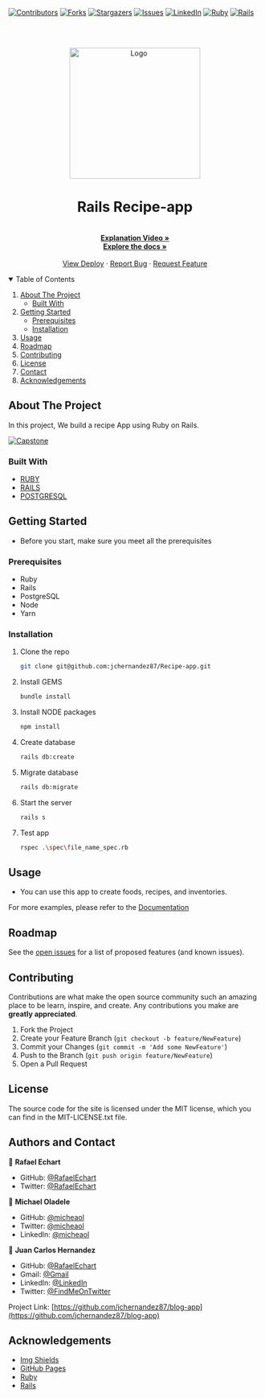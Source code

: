 [![Contributors][contributors-shield]][contributors-url]
[![Forks][forks-shield]][forks-url]
[![Stargazers][stars-shield]][stars-url]
[![Issues][issues-shield]][issues-url]
[![LinkedIn][linkedin-shield]][linkedin-url]
[![Ruby][language-shield]][language-url]
[![Rails][rails-shield]][rails-url]



<!-- PROJECT LOGO -->
<br />
<br />
<p align="center">
  <a href="https://github.com/jchernandez87/Recipe-app">
    <img src="https://user-images.githubusercontent.com/44485810/154323064-beb20964-ab8b-475f-81d6-7d832edf54c5.png" alt="Logo" width="260" height="auto">
  </a>

  <h1 align="center">Rails Recipe-app</h3>

  <p align="center">
    <br />
    <a href="https://drive.google.com/file/d/1tec81pyX0Msdy1juv6VVXeMBJbI-bJrh/view?usp=sharing"><strong>Explanation Video »</strong></a></br>
    <a href="https://github.com/jchernandez87/Recipe-app"><strong>Explore the docs »</strong></a>
    <br />
    <br />
    <a href="https://jchernandez87.github.io/Recipe-app/">View Deploy</a>
    ·
    <a href="https://github.com/jchernandez87/Recipe-app/issues">Report Bug</a>
    ·
    <a href="https://github.com/jchernandez87/Recipe-app/issues">Request Feature</a>
  </p>
</p>


<!-- TABLE OF CONTENTS -->
<details open="open">
  <summary>Table of Contents</summary>
  <ol>
    <li>
      <a href="#about-the-project">About The Project</a>
      <ul>
        <li><a href="#built-with">Built With</a></li>
      </ul>
    </li>
    <li>
      <a href="#getting-started">Getting Started</a>
      <ul>
        <li><a href="#prerequisites">Prerequisites</a></li>
        <li><a href="#installation">Installation</a></li>
      </ul>
    </li>
    <li><a href="#usage">Usage</a></li>
    <li><a href="#roadmap">Roadmap</a></li>
    <li><a href="#contributing">Contributing</a></li>
    <li><a href="#license">License</a></li>
    <li><a href="#contact">Contact</a></li>
    <li><a href="#acknowledgements">Acknowledgements</a></li>
  </ol>
</details>



<!-- ABOUT THE PROJECT -->
## About The Project
In this project, We build a recipe App using Ruby on Rails.

[![Capstone][product-screenshot]](https://example.com)

### Built With

* [RUBY](https://www.ruby-lang.org/en/)
* [RAILS](https://rubyonrails.org/)
* [POSTGRESQL](https://www.postgresql.org/)


<!-- GETTING STARTED -->
## Getting Started

* Before you start, make sure you meet all the prerequisites 

### Prerequisites

* Ruby
* Rails
* PostgreSQL
* Node
* Yarn

### Installation
<!-- 1. Get a free API Key at [https://example.com](https://example.com) -->
1. Clone the repo
   ```sh
   git clone git@github.com:jchernandez87/Recipe-app.git
   ```
2. Install GEMS
   ```sh
   bundle install
   ```
3. Install NODE packages
   ```sh
   npm install
   ```
4. Create database
   ```sh
   rails db:create
   ```
5. Migrate database
   ```sh
   rails db:migrate
   ```         
6. Start the server
   ```sh
   rails s
   ```
7. Test app
   ```sh
   rspec .\spec\file_name_spec.rb   
   ```


<!-- USAGE EXAMPLES -->
## Usage

* You can use this app to create foods, recipes, and inventories.

For more examples, please refer to the [Documentation](https://deallen7.medium.com/ruby-on-rails-app-build-blog-3d9975a999ae)


<!-- ROADMAP -->
## Roadmap

See the [open issues](https://github.com/jchernandez87/blog-app/issues) for a list of proposed features (and known issues).



<!-- CONTRIBUTING -->
## Contributing

Contributions are what make the open source community such an amazing place to be learn, inspire, and create. Any contributions you make are **greatly appreciated**.

1. Fork the Project
2. Create your Feature Branch (`git checkout -b feature/NewFeature`)
3. Commit your Changes (`git commit -m 'Add some NewFeature'`)
4. Push to the Branch (`git push origin feature/NewFeature`)
5. Open a Pull Request


<!-- LICENSE -->
## License

The source code for the site is licensed under the MIT license, which you can find in the MIT-LICENSE.txt file.


<!-- CONTACT -->
## Authors and Contact


👤 **Rafael Echart**

- GitHub: [@RafaelEchart](https://github.com/rafaelechart)
- Twitter: [@RafaelEchart](https://twitter.com/rafaelechart)

👤 **Michael Oladele**

- GitHub: [@micheaol](https://github.com/micheaol)
- Twitter: [@micheaol](https://twitter.com/micheaol)
- LinkedIn: [@micheaol](https://www.linkedin.com/in/micheaol/)

👤 **Juan Carlos Hernandez**

- GitHub: [@RafaelEchart](https://github.com/rafaelechart)
- Gmail: [@Gmail](mailto:jchernandez827@gmail.com)
- LinkedIn: [@LinkedIn](https://www.linkedin.com/in/juan-carlos-hernandez-200a05175)
- Twitter: [@FindMeOnTwitter](https://twitter.com/Juancar70771241) 





Project Link: [https://github.com/jchernandez87/blog-app](https://github.com/jchernandez87/blog-app)



<!-- ACKNOWLEDGEMENTS -->
## Acknowledgements
* [Img Shields](https://shields.io)
* [GitHub Pages](https://pages.github.com)
* [Ruby](https://www.ruby-lang.org/en/)
* [Rails](https://rubyonrails.org/)

<!-- MARKDOWN LINKS & IMAGES -->
<!-- https://www.markdownguide.org/basic-syntax/#reference-style-links -->
[contributors-shield]: https://img.shields.io/github/contributors/jchernandez87/Recipe-app?style=for-the-badge
[contributors-url]: https://github.com/jchernandez87/Recipe-app/graphs/contributors
[forks-shield]: https://img.shields.io/github/forks/jchernandez87/Recipe-app?style=for-the-badge
[forks-url]: https://github.com/jchernandez87/Recipe-app/network/members
[stars-shield]: https://img.shields.io/github/stars/jchernandez87/Recipe-app?style=for-the-badge
[stars-url]: https://github.com/jchernandez87/Recipe-app/stargazers
[issues-shield]: https://img.shields.io/github/issues/jchernandez87/Recipe-app?style=for-the-badge
[issues-url]: https://github.com/jchernandez87/Recipe-app/issues
[linkedin-shield]: https://img.shields.io/badge/-LinkedIn-black.svg?style=for-the-badge&logo=linkedin&colorB=555
[linkedin-url]: https://www.linkedin.com/in/juan-carlos-hernandez-200a05175
[language-shield]: https://img.shields.io/badge/-Ruby%20-red?style=for-the-badge&logo=ruby&color=red
[language-url]: https://www.ruby-lang.org/en/
[rails-shield]: https://img.shields.io/badge/rails-%23CC0000.svg?style=for-the-badge&logo=ruby-on-rails&logoColor=whiteolor=red
[rails-url]: https://rubyonrails.org/
[product-screenshot]: https://raw.githubusercontent.com/microverseinc/curriculum-rails/main/recipe-app/images/recipe_app_erd.png?token=GHSAT0AAAAAABQNSSX265Q67ELVVDNPBQNOYRU4JEQ
